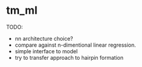 # tm_ml

TODO:
- nn architecture choice?
- compare against n-dimentional linear regression.
- simple interface to model
- try to transfer approach to hairpin formation
